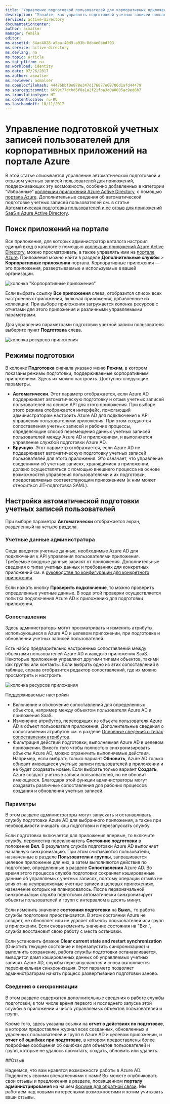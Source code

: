 ```yaml
---
title: "Управление подготовкой пользователей для корпоративных приложений в Azure Active Directory | Документы Майкрософт"
description: "Узнайте, как управлять подготовкой учетных записей пользователя для корпоративных приложений в Azure Active Directory."
services: active-directory
documentationcenter: 
author: asmalser
manager: femila
editor: 
ms.assetid: 34ac4028-a5aa-40d9-a93b-0db4e0abd793
ms.service: active-directory
ms.devlang: na
ms.topic: article
ms.tgt_pltfrm: na
ms.workload: identity
ms.date: 07/26/2017
ms.author: asmalser
ms.reviewer: asmalser
ms.openlocfilehash: 44476bbf0e878e347d176077e08706d1afd44479
ms.sourcegitcommit: 6699c77dcbd5f8a1a2f21fba3d0a0005ac9ed6b7
ms.translationtype: HT
ms.contentlocale: ru-RU
ms.lasthandoff: 10/11/2017
---
```

# <a name="managing-user-account-provisioning-for-enterprise-apps-in-the-azure-portal"></a>Управление подготовкой учетных записей пользователей для корпоративных приложений на портале Azure
В этой статье описывается управление автоматической подготовкой и отзывом учетных записей пользователей для приложений, поддерживающих эту возможность, особенно добавленных в категории "Избранные" [коллекции приложений Azure Active Directory](active-directory-appssoaccess-whatis.md#get-started-with-the-azure-ad-application-gallery), с помощью [портала Azure](https://portal.azure.com). Дополнительные сведения об автоматической подготовке учетных записей пользователей см. в статье [Автоматическая подготовка пользователей и ее отзыв для приложений SaaS в Azure Active Directory](active-directory-saas-app-provisioning.md).

## <a name="finding-your-apps-in-the-portal"></a>Поиск приложений на портале
Все приложения, для которых администратор каталога настроил единый вход в каталоге с помощью [коллекции приложений Azure Active Directory](active-directory-appssoaccess-whatis.md#get-started-with-the-azure-ad-application-gallery), можно просматривать, а также управлять ими на [портале Azure](https://portal.azure.com). Приложения можно найти в разделе **Дополнительные службы** &gt; **Корпоративные приложения** портала. Корпоративные приложения — это приложения, развертываемые и используемые в вашей организации.

![колонка "Корпоративные приложения"][0]

Если выбрать ссылку **Все приложения** слева, отобразится список всех настроенных приложений, включая приложения, добавленные из коллекции. При выборе приложения загружается колонка ресурсов с отчетами для этого приложения и различными управляемыми параметрами.

Для управления параметрами подготовки учетной записи пользователя выберите пункт **Подготовка** слева.

![колонка ресурсов приложения][1]

## <a name="provisioning-modes"></a>Режимы подготовки
В колонке **Подготовка** сначала указано меню **Режим**, в котором показаны режимы подготовки, поддерживаемые корпоративным приложением. Здесь их можно настроить. Доступны следующие параметры.

* **Автоматически**. Этот параметр отображается, если Azure AD поддерживает автоматическую подготовку и отзыв учетных записей пользователей на основе API для этого приложения. При выборе этого режима отображается интерфейс, помогающий администраторам настроить Azure AD для подключения к API управления пользователями приложения. При этом создаются сопоставления учетных записей и рабочие процессы, определяющие способ перемещения данных учетных записей пользователей между Azure AD и приложением, и выполняется управление службой подготовки Azure AD.
* **Вручную**. Этот параметр отображается, если Azure AD не поддерживает автоматическую подготовку учетных записей пользователей для этого приложения. Это означает, что управление сведениями об учетных записях, хранящимися в приложении, должно осуществляться с помощью внешнего процесса на основе возможностей управления пользователями и их подготовки, предоставляемых соответствующим приложением (к ним может относиться JIT-подготовка SAML).

## <a name="configuring-automatic-user-account-provisioning"></a>Настройка автоматической подготовки учетных записей пользователей
При выборе параметра **Автоматически** отображается экран, разделенный на четыре раздела.

### <a name="admin-credentials"></a>Учетные данные администратора
Сюда вводятся учетные данные, необходимые Azure AD для подключения к API управления пользователями приложения. Требуемые входные данные зависят от приложения. Дополнительные сведения о типах учетных данных и требованиях для конкретных приложений см. в [руководстве по конфигурации для конкретного приложения](active-directory-saas-app-provisioning.md).

Если нажать кнопку **Проверить подключение**, то можно проверить определенные учетные данные. В ходе этой проверки осуществляется попытка подключения Azure AD к приложению для подготовки приложения.

### <a name="mappings"></a>Сопоставления
Здесь администраторы могут просматривать и изменять атрибуты, использующиеся в Azure AD и целевом приложении, при подготовке и обновлении учетных записей пользователей.

Есть набор предварительно настроенных сопоставлений между объектами пользователей Azure AD и каждого приложения SaaS. Некоторые приложения управляют другими типами объектов, такими как группы или контакты. Если выбрать одно из этих сопоставлений в таблице, справа отобразится редактор сопоставлений, где их можно просмотреть и настроить.

![колонка ресурсов приложения][2]

Поддерживаемые настройки

* Включение и отключение сопоставлений для определенных объектов, например между объектом пользователя Azure AD и приложения SaaS.
* Изменение атрибутов, переходящих из объекта пользователя Azure AD в объект пользователя приложения. Дополнительные сведения о сопоставлении атрибутов см. в разделе [Основные сведения о типах сопоставления атрибутов](active-directory-saas-customizing-attribute-mappings.md#understanding-attribute-mapping-types).
* Фильтрация действий подготовки, выполняемая Azure AD в целевом приложении. Вместо того чтобы полностью синхронизировать объекты Azure AD, можно ограничить выполняемые действия. Например, если выбрать только вариант **Обновить**, Azure AD только обновит имеющиеся учетные записи пользователей в приложении и не будет создавать новые. Если выбрать только вариант **Создать**, Azure создаст учетные записи пользователей, но не обновит имеющиеся. Благодаря этой функции администраторы могут создавать различные сопоставления для рабочих процессов создания и обновления учетных записей.

### <a name="settings"></a>Параметры
В этом разделе администраторы могут запускать и останавливать службу подготовки Azure AD для выбранного приложения, а также при необходимости очищать кэш подготовки и перезапускать службу.

Если подготовка включается для приложения впервые, то включите службу, переместив переключатель **Состояние подготовки** в положение **Вкл**. В результате служба подготовки Azure AD выполняет начальную синхронизацию. При этом считываются пользователи, назначенные в разделе **Пользователи и группы**, запрашивается целевое приложение для них, а затем выполняются действия по подготовке, определенные в разделе **Сопоставления** Azure AD. Во время этого процесса служба подготовки сохраняет кэшированные данные об управляемых учетных записях, поэтому операции отзыва не влияют на неуправляемые учетные записи в целевых приложениях, назначение которых не планировалось. После первоначальной синхронизации служба подготовки автоматически синхронизирует объекты пользователей и групп с интервалом в десять минут.

Если изменить значение **состояния подготовки** на **Выкл.**, то работа службы подготовки приостановится. В этом состоянии Azure не создает, не обновляет или не удаляет объекты пользователей или групп в приложении. Если снова изменить значение состояния на "Вкл.", служба восстановит свою работу с места остановки.

Если установить флажок **Clear current state and restart synchronization** (Очистить текущее состояние и перезапустить синхронизацию) и выполнить сохранение, работа службы подготовки останавливается, выводится дамп кэшированных данных об управляемых учетных записях Azure AD, службы перезапускаются и снова выполняется первоначальная синхронизация. Этот параметр позволяет администраторам начать процесс развертывания подготовки заново.

### <a name="synchronization-details"></a>Сведения о синхронизации
В этом разделе содержатся дополнительные сведения о работе службы подготовки, в том числе время первого и последнего запуска этой службы в приложении и число управляемых объектов пользователей и групп.

Кроме того, здесь указаны ссылки на **отчет о действиях по подготовке**, в котором предоставлен журнал всех созданных, обновленных и удаленных пользователей и групп в Azure AD и целевом приложении, и **отчет об ошибках при подготовке**, в котором предоставлены более подробные сообщения об ошибках для объектов пользователей и групп, которые не удалось прочитать, создать, обновить или удалить. 

##<a name="feedback"></a>Отзыв

Надеемся, что вам нравятся возможности работы в Azure AD. Поделитесь своими впечатлениями с нами! Вы можете опубликовать свои отзывы и предложения в разделе, посвященном **порталу администрирования** на нашем [форуме для обратной связи](https://feedback.azure.com/forums/169401-azure-active-directory/category/162510-admin-portal).  Мы работаем над новыми интересными возможностями и хотим учитывать ваши отзывы.


[0]: ./media/active-directory-enterprise-apps-manage-provisioning/enterprise-apps-blade.PNG
[1]: ./media/active-directory-enterprise-apps-manage-provisioning/enterprise-apps-provisioning.PNG
[2]: ./media/active-directory-enterprise-apps-manage-provisioning/enterprise-apps-provisioning-mapping.PNG
